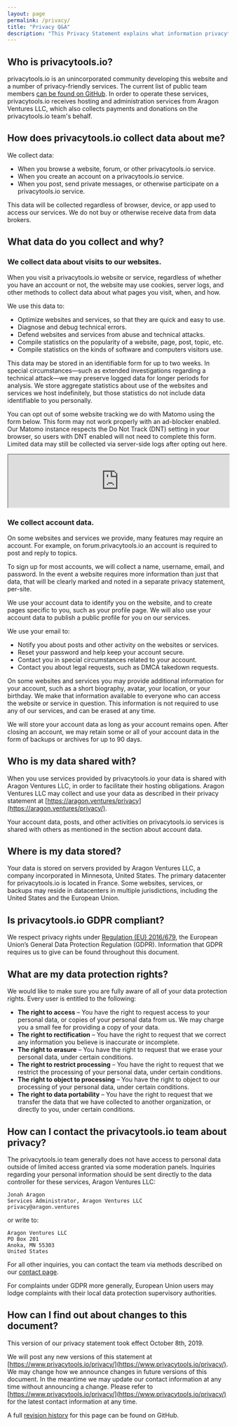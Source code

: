 ```yaml
---
layout: page
permalink: /privacy/
title: "Privacy Q&A"
description: "This Privacy Statement explains what information privacytoolsIO and its related entities collect about its users, what we do with that information, and how we handle the content you place in our products and services."
---
```


## Who is privacytools.io?

privacytools.io is an unincorporated community developing this website and a number of privacy-friendly services. The current list of public team members [can be found on GitHub](https://github.com/orgs/privacytoolsIO/people). In order to operate these services, privacytools.io receives hosting and administration services from Aragon Ventures LLC, which also collects payments and donations on the privacytools.io team's behalf.

## How does privacytools.io collect data about me?

We collect data:

* When you browse a website, forum, or other privacytools.io service.
* When you create an account on a privacytools.io service.
* When you post, send private messages, or otherwise participate on a privacytools.io service.

This data will be collected regardless of browser, device, or app used to access our services. We do not buy or otherwise receive data from data brokers.

## What data do you collect and why?

### We collect data about visits to our websites.

When you visit a privacytools.io website or service, regardless of whether you have an account or not, the website may use cookies, server logs, and other methods to collect data about what pages you visit, when, and how.

We use this data to:

* Optimize websites and services, so that they are quick and easy to use.
* Diagnose and debug technical errors.
* Defend websites and services from abuse and technical attacks.
* Compile statistics on the popularity of a website, page, post, topic, etc.
* Compile statistics on the kinds of software and computers visitors use.

This data may be stored in an identifiable form for up to two weeks. In special circumstances—such as extended investigations regarding a technical attack—we may preserve logged data for longer periods for analysis. We store aggregate statistics about use of the websites and services we host indefinitely, but those statistics do not include data identifiable to you personally.

You can opt out of some website tracking we do with Matomo using the form below. This form may not work properly with an ad-blocker enabled. Our Matomo instance respects the Do Not Track (DNT) setting in your browser, so users with DNT enabled will not need to complete this form. Limited data may still be collected via server-side logs after opting out here.

<iframe style="border: 1; height: 120px; width: 100%;" src="https://stats.privacytools.io/index.php?module=CoreAdminHome&action=optOut&language=en&backgroundColor=ffffff&fontColor=212529&fontSize=1rem&fontFamily=-apple-system%2CBlinkMacSystemFont%2C%22Segoe%20UI%22%2CRoboto%2C%22Helvetica%20Neue%22%2CArial%2Csans-serif%2C%22Apple%20Color%20Emoji%22%2C%22Segoe%20UI%20Emoji%22%2C%22Segoe%20UI%20Symbol%22%2C%22Noto%20Color%20Emoji%22"></iframe>

### We collect account data.

On some websites and services we provide, many features may require an account. For example, on forum.privacytools.io an account is required to post and reply to topics.

To sign up for most accounts, we will collect a name, username, email, and password. In the event a website requires more information than just that data, that will be clearly marked and noted in a separate privacy statement, per-site.

We use your account data to identify you on the website, and to create pages specific to you, such as your profile page. We will also use your account data to publish a public profile for you on our services.

We use your email to:

* Notify you about posts and other activity on the websites or services.
* Reset your password and help keep your account secure.
* Contact you in special circumstances related to your account.
* Contact you about legal requests, such as DMCA takedown requests.

On some websites and services you may provide additional information for your account, such as a short biography, avatar, your location, or your birthday. We make that information available to everyone who can access the website or service in question. This information is not required to use any of our services, and can be erased at any time.

We will store your account data as long as your account remains open. After closing an account, we may retain some or all of your account data in the form of backups or archives for up to 90 days.

## Who is my data shared with?

When you use services provided by privacytools.io your data is shared with Aragon Ventures LLC, in order to facilitate their hosting obligations. Aragon Ventures LLC may collect and use your data as described in their privacy statement at [https://aragon.ventures/privacy](https://aragon.ventures/privacy/).

Your account data, posts, and other activities on privacytools.io services is shared with others as mentioned in the section about account data.

## Where is my data stored?

Your data is stored on servers provided by Aragon Ventures LLC, a company incorporated in Minnesota, United States. The primary datacenter for privacytools.io is located in France. Some websites, services, or backups may reside in datacenters in multiple jurisdictions, including the United States and the European Union.

## Is privacytools.io GDPR compliant?

We respect privacy rights under [Regulation (EU) 2016/679](https://eur-lex.europa.eu/legal-content/EN/TXT/?uri=uriserv:OJ.L_.2016.119.01.0001.01.ENG), the European Union’s General Data Protection Regulation (GDPR). Information that GDPR requires us to give can be found throughout this document.

## What are my data protection rights?

We would like to make sure you are fully aware of all of your data protection rights. Every user is entitled to the following:

* **The right to access** – You have the right to request access to your personal data, or copies of your personal data from us. We may charge you a small fee for providing a copy of your data.
* **The right to rectification** – You have the right to request that we correct any information you believe is inaccurate or incomplete.
* **The right to erasure** – You have the right to request that we erase your personal data, under certain conditions.
* **The right to restrict processing** – You have the right to request that we restrict the processing of your personal data, under certain conditions.
* **The right to object to processing** – You have the right to object to our processing of your personal data, under certain conditions.
* **The right to data portability** – You have the right to request that we transfer the data that we have collected to another organization, or directly to you, under certain conditions.

## How can I contact the privacytools.io team about privacy?

The privacytools.io team generally does not have access to personal data outside of limited access granted via some moderation panels. Inquiries regarding your personal information should be sent directly to the data controller for these services, Aragon Ventures LLC:

```
Jonah Aragon
Services Administrator, Aragon Ventures LLC
privacy@aragon.ventures
```

or write to:

```
Aragon Ventures LLC
PO Box 201
Anoka, MN 55303
United States
```

For all other inquiries, you can contact the team via methods described on our [contact page](https://www.privacytools.io/contact/).

For complaints under GDPR more generally, European Union users may lodge complaints with their local data protection supervisory authorities.

## How can I find out about changes to this document?

This version of our privacy statement took effect October 8th, 2019.

We will post any new versions of this statement at [https://www.privacytools.io/privacy/](https://www.privacytools.io/privacy/). We may change how we announce changes in future versions of this document. In the meantime we may update our contact information at any time without announcing a change. Please refer to [https://www.privacytools.io/privacy/](https://www.privacytools.io/privacy/) for the latest contact information at any time.

A full [revision history](https://github.com/privacytoolsIO/privacytools.io/commits/master/pages/privacy.md) for this page can be found on GitHub.
